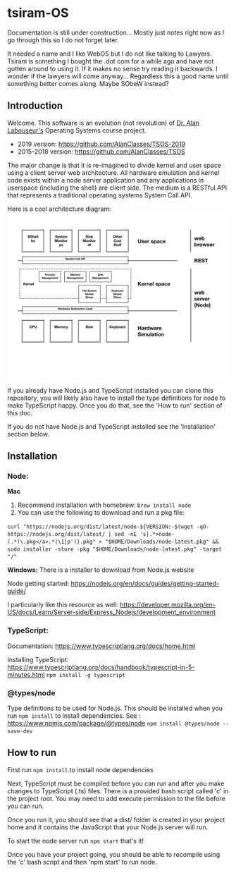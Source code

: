 # tsiram-OS
Documentation is still under construction...  Mostly just notes right now as I go through this so I do not forget later.

It needed a name and I like WebOS but I do not like talking to Lawyers.  Tsiram is something I bought the .dot com for a while ago and have not gotten around to using it. If it makes no sense try reading it backwards. I wonder if the lawyers will come anyway...  Regardless this a good name until something better comes along.  Maybe SObeW instead?

## Introduction
Welcome.  This software is an evolution (not revolution) of [Dr. Alan Labouseur's](http://labouseur.com/courses/os/) Operating Systems course project.
- 2019 version: https://github.com/AlanClasses/TSOS-2019
- 2015-2018 version: https://github.com/AlanClasses/TSOS

The major change is that it is re-imagined to divide kernel and user space using a client server web architecture.  All hardware emulation and kernel code exists within a node server application and any applications in userspace (including the shell) are client side.  The medium is a RESTful API that represents a traditional operating systems System Call API.

Here is a cool architecture diagram:
![tsiram-OS](./resources/images/architecture/projectArchitecture-v1.jpeg)

If you already have Node.js and TypeScript installed you can clone this repository, you will likely also have to install the type definitions for node to make TypeScript happy.  Once you do that, see the 'How to run' section of this doc.

If you do not have Node.js and TypeScript installed see the 'Installation' section below.

## Installation
### Node:
**Mac**
1. Recommend installation with homebrew: `brew install node`
2. You can use the following to download and run a pkg file:

`curl "https://nodejs.org/dist/latest/node-${VERSION:-$(wget -qO- https://nodejs.org/dist/latest/ | sed -nE 's|.*>node-(.*)\.pkg</a>.*|\1|p')}.pkg" > "$HOME/Downloads/node-latest.pkg" && sudo installer -store -pkg "$HOME/Downloads/node-latest.pkg" -target "/"`

**Windows:** There is a installer to download from Node.js website

Node getting started: https://nodejs.org/en/docs/guides/getting-started-guide/

I particularly like this resource as well: https://developer.mozilla.org/en-US/docs/Learn/Server-side/Express_Nodejs/development_environment

### TypeScript:
Documentation: https://www.typescriptlang.org/docs/home.html

Installing TypeScript: https://www.typescriptlang.org/docs/handbook/typescript-in-5-minutes.html
`npm install -g typescript`


### @types/node
Type definitions to be used for Node.js. This should be installed when you run `npm install` to install dependencies.
See : https://www.npmjs.com/package/@types/node
`npm install @types/node --save-dev`

## How to run
First run `npm install` to install node dependencies

Next, TypeScript must be compiled before you can run and after you make changes to TypeScript (.ts) files.  There is a provided bash script called 'c' in the project root.  You may need to add execute permission to the file before you can run.  

Once you run it, you should see that a dist/ folder is created in your project home and it contains the JavaScript that your Node.js server will run.

To start the node server run `npm start` that's it!

Once you have your project going, you should be able to recompile using the 'c' bash script and then 'npm start' to run node.
